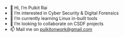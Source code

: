 - 👋 Hi, I’m Pulkit Rai
- 👀 I’m interested in Cyber Security & Digital Forensics
- 🌱 I’m currently learning Linux in-built tools
- 💞️ I’m looking to collaborate on CSDF projects
- 📫 Mail me on pulkitonwork@gmail.com

<!---
pulkitonwork/pulkitonwork is a ✨ special ✨ repository because its `README.md` (this file) appears on your GitHub profile.
You can click the Preview link to take a look at your changes.
--->
